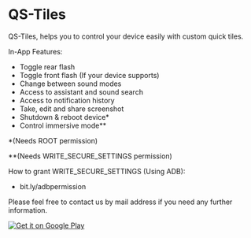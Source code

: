 # QS-Tiles
QS-Tiles, helps you to control your device easily with custom quick tiles.

In-App Features:

- Toggle rear flash
- Toggle front flash (If your device supports)
- Change between sound modes
- Access to assistant and sound search
- Access to notification history
- Take, edit and share screenshot
- Shutdown & reboot device*
- Control immersive mode**

*(Needs ROOT permission)

**(Needs WRITE_SECURE_SETTINGS permission)

How to grant WRITE_SECURE_SETTINGS (Using ADB):
- bit.ly/adbpermission


Please feel free to contact us by mail address if you need any further information.


<a href='https://play.google.com/store/apps/details?id=diorid.tiles&pcampaignid=MKT-Other-global-all-co-prtnr-py-PartBadge-Mar2515-1'><img alt='Get it on Google Play' src='https://play.google.com/intl/en_us/badges/images/generic/en_badge_web_generic.png'/></a>

